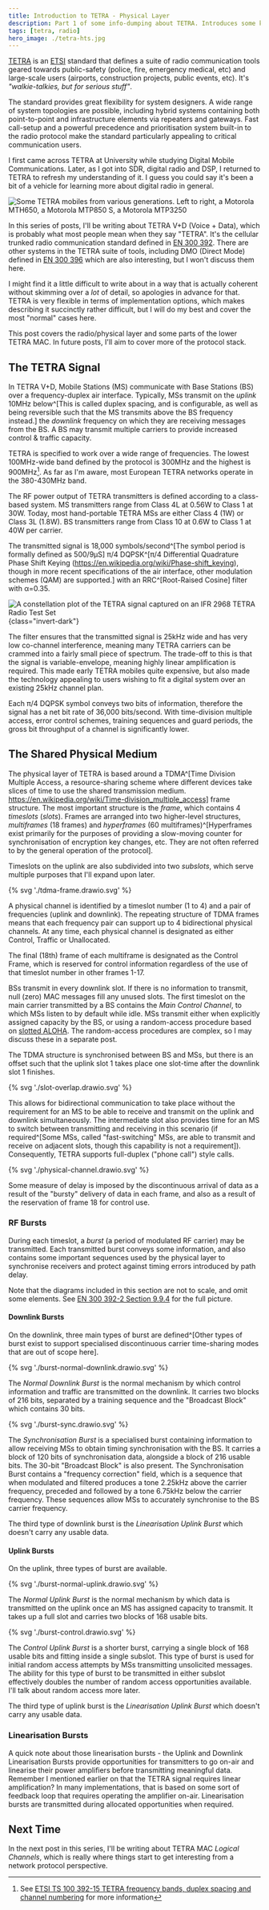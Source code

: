 ```yaml
---
title: Introduction to TETRA - Physical Layer
description: Part 1 of some info-dumping about TETRA. Introduces some key concepts around the physical layer.
tags: [tetra, radio]
hero_image: ./tetra-hts.jpg
---
```


[TETRA](https://www.etsi.org/technologies/tetra) is an [ETSI](https://www.etsi.org/) standard that defines a suite of radio communication tools geared towards public-safety (police, fire, emergency medical, etc) and large-scale users (airports, construction projects, public events, etc). It's *"walkie-talkies, but for serious stuff"*.

The standard provides great flexibility for system designers. A wide range of system topologies are possible, including hybrid systems containing both point-to-point and infrastructure elements via repeaters and gateways. Fast call-setup and a powerful precedence and prioritisation system built-in to the radio protocol make the standard particularly appealing to critical communication users.

I first came across TETRA at University while studying Digital Mobile Communications. Later, as I got into SDR, digital radio and DSP, I returned to TETRA to refresh my understanding of it. I guess you could say it's been a bit of a vehicle for learning more about digital radio in general.

![Some TETRA mobiles from various generations. Left to right, a Motorola MTH650, a Motorola MTP850 S, a Motorola MTP3250](./tetra-hts.jpg)

In this series of posts, I'll be writing about TETRA V+D (Voice + Data), which is probably what most people mean when they say "TETRA". It's the cellular trunked radio communication standard defined in [EN 300 392](https://www.etsi.org/deliver/etsi_en/300300_300399/30039201/01.06.01_60/en_30039201v010601p.pdf). There are other systems in the TETRA suite of tools, including DMO (Direct Mode) defined in [EN 300 396](https://www.etsi.org/deliver/etsi_en/300300_300399/30039601/01.02.01_60/en_30039601v010201p.pdf) which are also interesting, but I won't discuss them here. 

I might find it a little difficult to write about in a way that is actually coherent without skimming over a *lot* of detail, so apologies in advance for that. TETRA is very flexible in terms of implementation options, which makes describing it succinctly rather difficult, but I will do my best and cover the most "normal" cases here.

This post covers the radio/physical layer and some parts of the lower TETRA MAC. In future posts, I'll aim to cover more of the protocol stack.

## The TETRA Signal

In TETRA V+D, Mobile Stations (MS) communicate with Base Stations (BS) over a frequency-duplex air interface. Typically, MSs transmit on the *uplink* 10MHz below^[This is called duplex spacing, and is configurable, as well as being reversible such that the MS transmits above the BS frequency instead.] the *downlink* frequency on which they are receiving messages from the BS. A BS may transmit multiple carriers to provide increased control & traffic capacity.

TETRA is specified to work over a wide range of frequencies. The lowest 100MHz-wide band defined by the protocol is 300MHz and the highest is 900MHz[^1]. As far as I'm aware, most European TETRA networks operate in the 380-430MHz band.

[^1]: See [ETSI TS 100 392-15 TETRA frequency bands, duplex spacing and channel numbering](https://www.etsi.org/deliver/etsi_ts/100300_100399/10039215/01.05.01_60/ts_10039215v010501p.pdf) for more information

The RF power output of TETRA transmitters is defined according to a class-based system. MS transmitters range from Class 4L at 0.56W to Class 1 at 30W. Today, most hand-portable TETRA MSs are either Class 4 (1W) or Class 3L (1.8W). BS transmitters range from Class 10 at 0.6W to Class 1 at 40W per carrier.

The transmitted signal is 18,000 symbols/second^[The symbol period is formally defined as 500/9&micro;S] &pi;/4 DQPSK^[&pi;/4 Differential Quadrature Phase Shift Keying (https://en.wikipedia.org/wiki/Phase-shift_keying), though in more recent specifications of the air interface, other modulation schemes (QAM) are supported.] with an RRC^[Root-Raised Cosine] filter with &alpha;=0.35. 

![A constellation plot of the TETRA signal captured on an IFR 2968 TETRA Radio Test Set](./dqpsk-vector.png){class="invert-dark"}

The filter ensures that the transmitted signal is 25kHz wide and has very low co-channel interference, meaning many TETRA carriers can be crammed into a fairly small piece of spectrum. The trade-off to this is that the signal is variable-envelope, meaning highly linear amplification is required. This made early TETRA mobiles quite expensive, but also made the technology appealing to users wishing to fit a digital system over an existing 25kHz channel plan.

Each &pi;/4 DQPSK symbol conveys two bits of information, therefore the signal has a net bit rate of 36,000 bits/second. With time-division multiple access, error control schemes, training sequences and guard periods, the gross bit throughput of a channel is significantly lower.

## The Shared Physical Medium

The physical layer of TETRA is based around a TDMA^[Time Division Multiple Access, a resource-sharing scheme where different devices take slices of time to use the shared transmission medium. https://en.wikipedia.org/wiki/Time-division_multiple_access] frame structure. The most important structure is the *frame*, which contains 4 *timeslots* (*slots*). Frames are arranged into two higher-level structures, *multiframes* (18 frames) and *hyperframes* (60 multiframes)^[Hyperframes exist primarily for the purposes of providing a slow-moving counter for synchronisation of encryption key changes, etc. They are not often referred to by the general operation of the protocol].

Timeslots on the uplink are also subdivided into two *subslots*, which serve multiple purposes that I'll expand upon later.

{% svg './tdma-frame.drawio.svg' %}

A physical channel is identified by a timeslot number (1 to 4) and a pair of frequencies (uplink and downlink). The repeating structure of TDMA frames means that each frequency pair can support up to 4 bidirectional physical channels. At any time, each physical channel is designated as either Control, Traffic or Unallocated.

The final (18th) frame of each multiframe is designated as the Control Frame, which is reserved for control information regardless of the use of that timeslot number in other frames 1-17.

BSs transmit in every downlink slot. If there is no information to transmit, null (zero) MAC messages fill any unused slots. The first timeslot on the main carrier transmitted by a BS contains the *Main Control Channel*, to which MSs listen to by default while idle. MSs transmit either when explicitly assigned capacity by the BS, or using a random-access procedure based on [slotted ALOHA](https://en.wikipedia.org/wiki/ALOHAnet#Slotted_ALOHA). The random-access procedures are complex, so I may discuss these in a separate post.

The TDMA structure is synchronised between BS and MSs, but there is an offset such that the uplink slot 1 takes place one slot-time after the downlink slot 1 finishes. 

{% svg './slot-overlap.drawio.svg' %}

This allows for bidirectional communication to take place without the requirement for an MS to be able to receive and transmit on the uplink and downlink simultaneously. The intermediate slot also provides time for an MS to switch between transmitting and receiving in this scenario (if required^[Some MSs, called \"fast-switching\" MSs, are able to transmit and receive on adjacent slots, though this capability is not a requirement]). Consequently, TETRA supports full-duplex ("phone call") style calls.

{% svg './physical-channel.drawio.svg' %}

Some measure of delay is imposed by the discontinuous arrival of data as a result of the "bursty" delivery of data in each frame, and also as a result of the reservation of frame 18 for control use.

### RF Bursts

During each timeslot, a *burst* (a period of modulated RF carrier) may be transmitted. Each transmitted burst conveys some information, and also contains some important sequences used by the physical layer to synchronise receivers and protect against timing errors introduced by path delay.

Note that the diagrams included in this section are not to scale, and omit some elements. See [EN 300 392-2 Section 9.9.4](https://www.etsi.org/deliver/etsi_en/300300_300399/30039202/03.08.01_60/en_30039202v030801p.pdf) for the full picture.

#### Downlink Bursts

On the downlink, three main types of burst are defined^[Other types of burst exist to support specialised discontinuous carrier time-sharing modes that are out of scope here]. 

{% svg './burst-normal-downlink.drawio.svg' %}

The *Normal Downlink Burst* is the normal mechanism by which control information and traffic are transmitted on the downlink. It carries two blocks of 216 bits, separated by a training sequence and the "Broadcast Block" which contains 30 bits.

{% svg './burst-sync.drawio.svg' %}

The *Synchronisation Burst* is a specialised burst containing information to allow receiving MSs to obtain timing synchronisation with the BS. It carries a block of 120 bits of synchronisation data, alongside a block of 216 usable bits. The 30-bit "Broadcast Block" is also present. The Synchronisation Burst contains a "frequency correction" field, which is a sequence that when modulated and filtered produces a tone 2.25kHz above the carrier frequency, preceded and followed by a tone 6.75kHz below the carrier frequency. These sequences allow MSs to accurately synchronise to the BS carrier frequency. 

The third type of downlink burst is the *Linearisation Uplink Burst* which doesn't carry any usable data.

#### Uplink Bursts

On the uplink, three types of burst are available. 

{% svg './burst-normal-uplink.drawio.svg' %}

The *Normal Uplink Burst* is the normal mechanism by which data is transmitted on the uplink once an MS has assigned capacity to transmit. It takes up a full slot and carries two blocks of 168 usable bits. 

{% svg './burst-control.drawio.svg' %}

The *Control Uplink Burst* is a shorter burst, carrying a single block of 168 usable bits and fitting inside a single subslot. This type of burst is used for initial random access attempts by MSs transmitting unsolicited messages. The ability for this type of burst to be transmitted in either subslot effectively doubles the number of random access opportunities available. I'll talk about random access more later. 

The third type of uplink burst is the *Linearisation Uplink Burst* which doesn't carry any usable data.

### Linearisation Bursts

A quick note about those linearisation bursts - the Uplink and Downlink Linearisation Bursts provide opportunities for transmitters to go on-air and linearise their power amplifiers before transmitting meaningful data. Remember I mentioned earlier on that the TETRA signal requires linear amplification? In many implementations, that is based on some sort of feedback loop that requires operating the amplifier on-air. Linearisation bursts are transmitted during allocated opportunities when required.

## Next Time

In the next post in this series, I'll be writing about TETRA MAC *Logical Channels*, which is really where things start to get interesting from a network protocol perspective.
